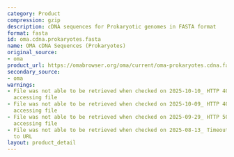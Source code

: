 ```yaml
---
category: Product
compression: gzip
description: cDNA sequences for Prokaryotic genomes in FASTA format
format: fasta
id: oma.cdna.prokaryotes.fasta
name: OMA cDNA Sequences (Prokaryotes)
original_source:
- oma
product_url: https://omabrowser.org/oma/current/oma-prokaryotes.cdna.fa.gz
secondary_source:
- oma
warnings:
- File was not able to be retrieved when checked on 2025-10-10_ HTTP 404 error when
  accessing file
- File was not able to be retrieved when checked on 2025-10-09_ HTTP 404 error when
  accessing file
- File was not able to be retrieved when checked on 2025-09-29_ HTTP 502 error when
  accessing file
- File was not able to be retrieved when checked on 2025-08-13_ Timeout connecting
  to URL
layout: product_detail
---
```

